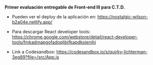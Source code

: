 **Primer evaluación entregable de Front-end III para C.T.D.**

- Pueden ver el deploy de la aplicación en:
  https://nostalgic-wilson-b2a04e.netlify.app/
- Para descargar React developer tools:  
  https://chrome.google.com/webstore/detail/react-developer-tools/fmkadmapgofadopljbjfkapdkoienihi

- Link a Codesandbox: https://codesandbox.io/s/quirky-lichterman-3eg89?file=/src/App.js
